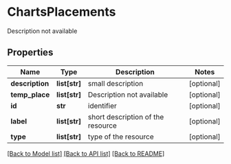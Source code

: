 # ChartsPlacements

Description not available
## Properties
Name | Type | Description | Notes
------------ | ------------- | ------------- | -------------
**description** | **list[str]** | small description | [optional] 
**temp_place** | **list[str]** | Description not available | [optional] 
**id** | **str** | identifier | [optional] 
**label** | **list[str]** | short description of the resource | [optional] 
**type** | **list[str]** | type of the resource | [optional] 

[[Back to Model list]](../README.md#documentation-for-models) [[Back to API list]](../README.md#documentation-for-api-endpoints) [[Back to README]](../README.md)


